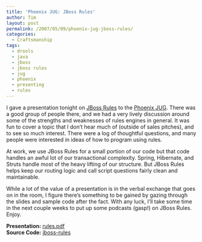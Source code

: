 ```yaml
---
title: 'Phoenix JUG: JBoss Rules'
author: Tim
layout: post
permalink: /2007/05/09/phoenix-jug-jboss-rules/
categories:
  - Craftsmanship
tags:
  - drools
  - java
  - jboss
  - jboss rules
  - jug
  - phoenix
  - presenting
  - rules
---
```

I gave a presentation tonight on [JBoss Rules][1] to the [Phoenix JUG][1]. There was a good group of people there, and we had a very lively discussion around some of the strengths and weaknesses of rules engines in general. It was fun to cover a topic that I don&#8217;t hear much of (outside of sales pitches), and to see so much interest. There were a log of thoughtful questions, and many people were interested in ideas of how to program using rules.

At work, we use JBoss Rules for a small portion of our code but that code handles an awful lot of our transactional complexity. Spring, Hibernate, and Struts handle most of the heavy lifting of our structure. But JBoss Rules helps keep our routing logic and call script questions fairly clean and maintainable.

While a lot of the value of a presentation is in the verbal exchange that goes on in the room, I figure there&#8217;s something to be gained by gazing through the slides and sample code after the fact. With any luck, I&#8217;ll take some time in the next couple weeks to put up some podcasts (gasp!) on JBoss Rules. Enjoy.

**Presentation:** [rules.pdf][2]  
**Source Code:** [jboss-rules][3]

 [1]: http://phxjug.org/meetings.html
 [2]: http://timshadel.com/code/presentations/jboss-rules/rules.pdf
 [3]: http://timshadel.com/code/presentations/jboss-rules/

